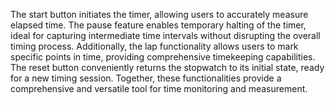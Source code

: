 The start button initiates the timer, allowing users to accurately measure elapsed time. The pause feature enables temporary halting of the timer, ideal for capturing intermediate time intervals without disrupting the overall timing process. Additionally, the lap functionality allows users to mark specific points in time, providing comprehensive timekeeping capabilities. The reset button conveniently returns the stopwatch to its initial state, ready for a new timing session. Together, these functionalities provide a comprehensive and versatile tool for time monitoring and measurement.